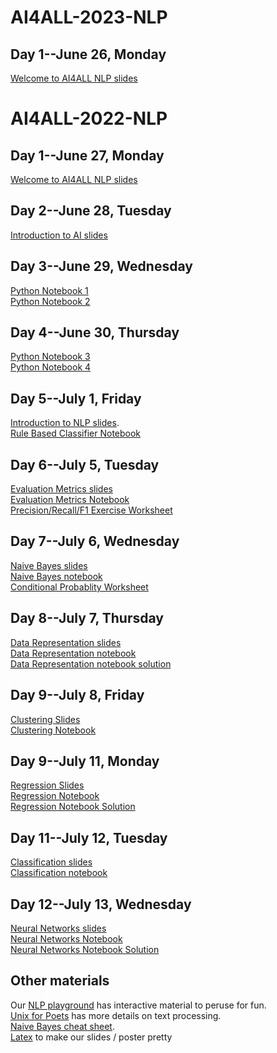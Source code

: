 # AI4ALL-2023-NLP
## Day 1--June 26, Monday
[Welcome to AI4ALL NLP slides](https://docs.google.com/presentation/d/1kddcK1ycZyi0j2g80Y-YHKOB8On1iwxQ/edit?usp=sharing&ouid=105111448754032719430&rtpof=true&sd=true)

# AI4ALL-2022-NLP
## Day 1--June 27, Monday
[Welcome to AI4ALL NLP slides](https://docs.google.com/presentation/d/1iSSInZ8Gi65CvYXkfj0cu83C7BUimOB_/edit#slide=id.p1)

## Day 2--June 28, Tuesday
[Introduction to AI slides](https://docs.google.com/presentation/d/1d8PBtA111ya7Bezbb4yQkgBbBWn-ibZi/edit#slide=id.p1)

## Day 3--June 29, Wednesday
[Python Notebook 1](https://colab.research.google.com/drive/16u1R4a_esZ1B6993HoUlZPdgKiFspVDs?usp=sharing#scrollTo=dIX2pxeOWSU4) <br /> 
[Python Notebook 2](https://colab.research.google.com/drive/1UzT1wjKcLY0p9fCX8o5RiwtOrvRK_vx6?usp=sharing)<br /> 


## Day 4--June 30, Thursday
[Python Notebook 3](https://colab.research.google.com/drive/1Kyc_8D5UZziUB8Am-0yRZ2jovOks2Gzg?usp=sharing)    
[Python Notebook 4](https://colab.research.google.com/drive/1KAOWPjO7Ek3dFnqw-Vz6ceaJc9tOdw11?usp=sharing)

## Day 5--July 1, Friday
[Introduction to NLP slides](https://docs.google.com/presentation/d/1E1On69Kt-3c4q3hPwxqXO-cW0cBVQjyg/edit?usp=sharing&ouid=115990656822910091874&rtpof=true&sd=true).   
[Rule Based Classifier Notebook](https://colab.research.google.com/drive/1tWKKrZVm2LE2BM5ha0BWXmgzuVU2IxEJ?authuser=1)

## Day 6--July 5, Tuesday
[Evaluation Metrics slides](https://docs.google.com/presentation/d/1hMlljrWPPkTXJMSzOl50h-UB-d0arJ6H/edit?usp=sharing&ouid=115990656822910091874&rtpof=true&sd=true)<br />
[Evaluation Metrics Notebook](https://colab.research.google.com/drive/1SnMa4yYj5M5jzTtYWIEzEeAm8r50p9WM?usp=sharing)<br /> 
[Precision/Recall/F1 Exercise Worksheet](https://docs.google.com/document/d/1bB_VVF49Y514-5QH1TR2UKYZ7Pf4XDW5PHI8gU1eD3E/edit?usp=sharing)<br /> 

## Day 7--July 6, Wednesday
[Naive Bayes slides](https://docs.google.com/presentation/d/1oCyZSIR5wjCuV9acx1G8vBLOsA3SSXHM/edit#slide=id.p1)  
[Naive Bayes notebook](https://drive.google.com/file/d/1rjArZIpp1LAIsRsHvY7MfD5koLEUZRCH/view?usp=sharing)  
[Conditional Probablity Worksheet](https://docs.google.com/document/d/1vjggwhzUM1OVN2znJ1v_rmILAShvgam6/edit?usp=sharing&ouid=105111448754032719430&rtpof=true&sd=true)  

## Day 8--July 7, Thursday
[Data Representation slides](https://docs.google.com/presentation/d/1fRp_jl4gVR8qxyWHfQAtu6TK1Gyd9y1K/edit?usp=sharing&ouid=115990656822910091874&rtpof=true&sd=true)  
[Data Representation notebook](https://colab.research.google.com/drive/1s5ZFkgVlu2klXwOBg-3H_9_eyO_wwBDx?usp=sharing)  
[Data Representation notebook solution](https://colab.research.google.com/drive/1DJZgFh75URRXTN1_OAM9xhiFm4Wn-25z?usp=sharing)

## Day 9--July 8, Friday
[Clustering Slides](https://docs.google.com/presentation/d/1Xg7m8c8uY4onKL1ihhPenQjJ1fYmoDty/edit#slide=id.p1)  
[Clustering Notebook](https://colab.research.google.com/drive/15hjb7nYK40K1gAXgMcNn8y57fyEbfPch?authuser=1)

## Day 9--July 11, Monday
[Regression Slides](https://docs.google.com/presentation/d/1nVo43_rzjZ_2mKIZZACPDVehO4QQoSlD/edit?usp=sharing&ouid=115990656822910091874&rtpof=true&sd=true)  
[Regression Notebook](https://colab.research.google.com/drive/1lNSrKlyxyGR_cW_i39lJ-iTTxm2yanme?usp=sharing)<br /> 
[Regression Notebook Solution](https://colab.research.google.com/drive/1XK4cx4ZCFegytKVxgGrSaSiPN-6fnuYb?usp=sharing)

## Day 11--July 12, Tuesday
[Classification slides](https://docs.google.com/presentation/d/1l1VETh0TWq5C-aKGNpxK8zY4UNSCo5mY/edit#slide=id.p1)  
[Classification notebook](https://colab.research.google.com/drive/1XF_-u17H3_DW7JBYPQV6DO5nxTr0-iG5?authuser=1)

## Day 12--July 13, Wednesday
[Neural Networks slides](https://docs.google.com/presentation/d/1SVjgaDUQ7webbD5nW3O8CZAyHL5IlyNa/edit?usp=sharing&ouid=115990656822910091874&rtpof=true&sd=true)  
[Neural Networks Notebook](https://colab.research.google.com/drive/1mhjw91jPqduW--9qtrwN3gI_GvNLJVfR?usp=sharing)  
[Neural Networks Notebook Solution](https://colab.research.google.com/drive/1_1X-TGYbA4qIgz9IY_u2nHgYQTv05C_b?usp=sharing)


## Other materials
Our [NLP playground](https://docs.google.com/document/d/1sQRM3exnko5kmz3yqWHN3eQ6Oc0-fqrf4LKVWpUGPuQ/edit) has interactive material to peruse for fun.  
[Unix for Poets](https://web.stanford.edu/class/cs124/kwc-unix-for-poets.pdf) has more details on text processing.  
[Naive Bayes cheat sheet](https://docs.google.com/document/d/1Z6WnbCQYtOsaoFAZc4VdXtCc9edGIlPBX9CulSwBVgo/edit).  
[Latex](http://latex2png.com/) to make our slides / poster pretty

